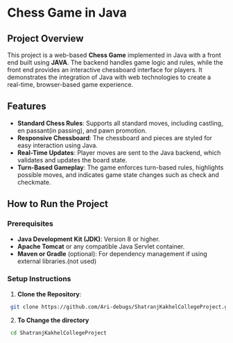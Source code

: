 # Chess Game in Java

## Project Overview
This project is a web-based **Chess Game** implemented in Java with a front end built using **JAVA**. The backend handles game logic and rules, while the front end provides an interactive chessboard interface for players. It demonstrates the integration of Java with web technologies to create a real-time, browser-based game experience.

## Features
- **Standard Chess Rules**: Supports all standard moves, including castling, en passant(in passing), and pawn promotion.
- **Responsive Chessboard**: The chessboard and pieces are styled for easy interaction using Java.
- **Real-Time Updates**: Player moves are sent to the Java backend, which validates and updates the board state.
- **Turn-Based Gameplay**: The game enforces turn-based rules, highlights possible moves, and indicates game state changes such as check and checkmate.
## How to Run the Project
### Prerequisites
- **Java Development Kit (JDK)**: Version 8 or higher.
- **Apache Tomcat** or any compatible Java Servlet container.
- **Maven or Gradle** (optional): For dependency management if using external libraries.(not used)

### Setup Instructions
  1. **Clone the Repository**:
  ```bash
   git clone https://github.com/Ari-debugs/ShatranjKakhelCollegeProject.git
  ```
  2. **To Change the directory**
  ```bash
   cd ShatranjKakhelCollegeProject
